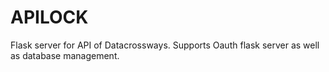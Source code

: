 # APILOCK

Flask server for API of Datacrossways. Supports Oauth flask server as well as database management.
